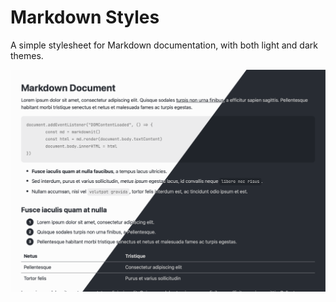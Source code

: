 # Markdown Styles

A simple stylesheet for Markdown documentation, with both light and dark themes.

![Markdown Styles](screenshot.png)
